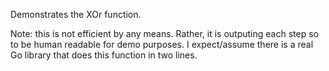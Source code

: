 Demonstrates the XOr function.

Note: this is not efficient by any means. Rather, it is outputing each step so to be human readable for demo purposes. I expect/assume there is a real Go library that does this function in two lines.  

